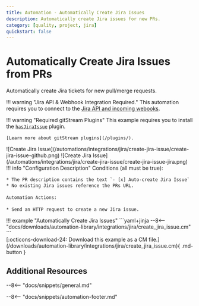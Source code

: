 ```yaml
---
title: Automation - Automatically Create Jira Issues
description: Automatically create Jira issues for new PRs.
category: [quality, project, jira]
quickstart: false
---
```

# Automatically Create Jira Issues from PRs

<!-- --8<-- [start:example]-->
Automatically create Jira tickets for new pull/merge requests.

!!! warning "Jira API & Webhook Integration Required."
    This automation requires you to connect to the [Jira API and incoming webooks](/integrations/jira/#configure-jira-for-gitstream-integrations).

!!! warning "Required gitStream Plugins"
    This example requires you to install the [`hasJiraIssue`](/filter-function-plugins/#hasjiraissue) plugin.

    [Learn more about gitStream plugins](/plugins/).

<div class="automationImage" markdown="1">
![Create Jira Issue](/automations/integrations/jira/create-jira-issue/create-jira-issue-github.png)
![Create Jira Issue](/automations/integrations/jira/create-jira-issue/create-jira-issue-jira.png)
</div>
<div class="automationDescription" markdown="1">
!!! info "Configuration Description"
    Conditions (all must be true):

    * The PR description contains the text `- [x] Auto-create Jira Issue`
    * No existing Jira issues reference the PRs URL.

    Automation Actions:

    * Send an HTTP request to create a new Jira issue.

</div>
<div class="automationExample" markdown="1">
!!! example "Automatically Create Jira Issues"
    ```yaml+jinja
    --8<-- "docs/downloads/automation-library/integrations/jira/create_jira_issue.cm"
    ```
    <div class="result" markdown>
      <span>
      [:octicons-download-24: Download this example as a CM file.](/downloads/automation-library/integrations/jira/create_jira_issue.cm){ .md-button }
      </span>
    </div>
</div>
<!-- --8<-- [end:example]-->

## Additional Resources

--8<-- "docs/snippets/general.md"

--8<-- "docs/snippets/automation-footer.md"
